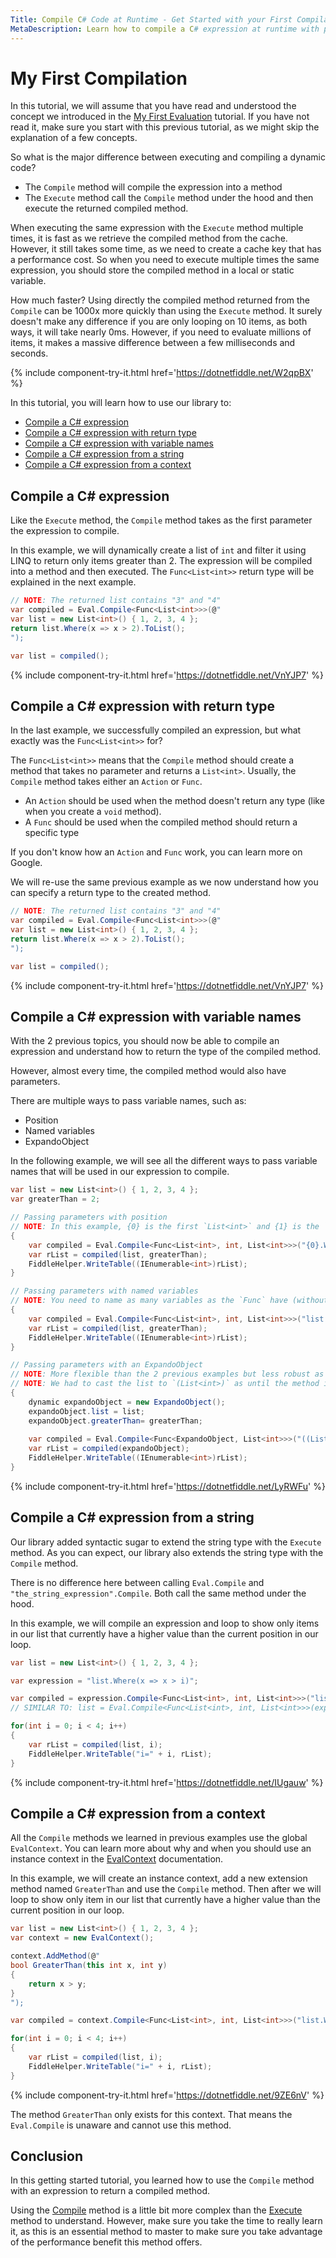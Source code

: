 ```yaml
---
Title: Compile C# Code at Runtime - Get Started with your First Compilation
MetaDescription: Learn how to compile a C# expression at runtime with parameter, return type, and from a dynamic string expression.
---
```


# My First Compilation

In this tutorial, we will assume that you have read and understood the concept we introduced in the [My First Evaluation](/my-first-evaluation) tutorial. If you have not read it, make sure you start with this previous tutorial, as we might skip the explanation of a few concepts.

So what is the major difference between executing and compiling a dynamic code?

- The `Compile` method will compile the expression into a method
- The `Execute` method call the `Compile` method under the hood and then execute the returned compiled method.

When executing the same expression with the `Execute` method multiple times, it is fast as we retrieve the compiled method from the cache. However, it still takes some time, as we need to create a cache key that has a performance cost. So when you need to execute multiple times the same expression, you should store the compiled method in a local or static variable.

How much faster? Using directly the compiled method returned from the `Compile` can be 1000x more quickly than using the `Execute` method. It surely doesn't make any difference if you are only looping on 10 items, as both ways, it will take nearly 0ms. However, if you need to evaluate millions of items, it makes a massive difference between a few milliseconds and seconds.

{% include component-try-it.html href='https://dotnetfiddle.net/W2qpBX' %}

In this tutorial, you will learn how to use our library to:

- [Compile a C# expression](#compile-a-c-expression)
- [Compile a C# expression with return type](#compile-a-c-expression-with-return-type)
- [Compile a C# expression with variable names](#compile-a-c-expression-with-variable-names)
- [Compile a C# expression from a string](#compile-a-c-expression-from-a-string)
- [Compile a C# expression from a context](#compile-a-c-expression-from-a-context)

## Compile a C# expression

Like the `Execute` method, the `Compile` method takes as the first parameter the expression to compile.

In this example, we will dynamically create a list of `int` and filter it using LINQ to return only items greater than 2. The expression will be compiled into a method and then executed. The `Func<List<int>>` return type will be explained in the next example.

```csharp
// NOTE: The returned list contains "3" and "4"
var compiled = Eval.Compile<Func<List<int>>>(@"
var list = new List<int>() { 1, 2, 3, 4 };
return list.Where(x => x > 2).ToList();
");

var list = compiled();
```

{% include component-try-it.html href='https://dotnetfiddle.net/VnYJP7' %}  

## Compile a C# expression with return type

In the last example, we successfully compiled an expression, but what exactly was the `Func<List<int>>` for?

The `Func<List<int>>` means that the `Compile` method should create a method that takes no parameter and returns a `List<int>`. Usually, the `Compile` method takes either an `Action` or `Func`.

- An `Action` should be used when the method doesn't return any type (like when you create a `void` method).
- A `Func` should be used when the compiled method should return a specific type

If you don't know how an `Action` and `Func` work, you can learn more on Google.

We will re-use the same previous example as we now understand how you can specify a return type to the created method.

```csharp
// NOTE: The returned list contains "3" and "4"
var compiled = Eval.Compile<Func<List<int>>>(@"
var list = new List<int>() { 1, 2, 3, 4 };
return list.Where(x => x > 2).ToList();
");

var list = compiled();
```

{% include component-try-it.html href='https://dotnetfiddle.net/VnYJP7' %}

## Compile a C# expression with variable names

With the 2 previous topics, you should now be able to compile an expression and understand how to return the type of the compiled method.

However, almost every time, the compiled method would also have parameters.

There are multiple ways to pass variable names, such as:

- Position
- Named variables
- ExpandoObject

In the following example, we will see all the different ways to pass variable names that will be used in our expression to compile.

```csharp
var list = new List<int>() { 1, 2, 3, 4 };
var greaterThan = 2;

// Passing parameters with position
// NOTE: In this example, {0} is the first `List<int>` and {1} is the `int`
{
	var compiled = Eval.Compile<Func<List<int>, int, List<int>>>("{0}.Where(x => x > {1})");
	var rList = compiled(list, greaterThan);
	FiddleHelper.WriteTable((IEnumerable<int>)rList);
}

// Passing parameters with named variables
// NOTE: You need to name as many variables as the `Func` have (without counting the return type)
{
	var compiled = Eval.Compile<Func<List<int>, int, List<int>>>("list.Where(x => x > greaterThan)", "list", "greaterThan");
	var rList = compiled(list, greaterThan);
	FiddleHelper.WriteTable((IEnumerable<int>)rList);
}

// Passing parameters with an ExpandoObject
// NOTE: More flexible than the 2 previous examples but less robust as the library assume any missing name is part of the ExpandoObject
// NOTE: We had to cast the list to `(List<int>)` as until the method is executed, the library doesn't know which type is the variable `list`
{
	dynamic expandoObject = new ExpandoObject();
	expandoObject.list = list;
	expandoObject.greaterThan= greaterThan;
	
	var compiled = Eval.Compile<Func<ExpandoObject, List<int>>>("((List<int>)list).Where(x => x > greaterThan)");
	var rList = compiled(expandoObject);
	FiddleHelper.WriteTable((IEnumerable<int>)rList);
}
```

{% include component-try-it.html href='https://dotnetfiddle.net/LyRWFu' %} 

## Compile a C# expression from a string

Our library added syntactic sugar to extend the string type with the `Execute` method. As you can expect, our library also extends the string type with the `Compile` method.

There is no difference here between calling `Eval.Compile` and `"the_string_expression".Compile`. Both call the same method under the hood.

In this example, we will compile an expression and loop to show only items in our list that currently have a higher value than the current position in our loop.

```csharp
var list = new List<int>() { 1, 2, 3, 4 };

var expression = "list.Where(x => x > i)";

var compiled = expression.Compile<Func<List<int>, int, List<int>>>("list", "i");
// SIMILAR TO: list = Eval.Compile<Func<List<int>, int, List<int>>>(expression, "list", "i");		

for(int i = 0; i < 4; i++)
{
	var rList = compiled(list, i);
	FiddleHelper.WriteTable("i=" + i, rList);
}	
```

{% include component-try-it.html href='https://dotnetfiddle.net/IUgauw' %}

## Compile a C# expression from a context

All the `Compile` methods we learned in previous examples use the global `EvalContext`. You can learn more about why and when you should use an instance context in the [EvalContext](/eval-context) documentation.

In this example, we will create an instance context, add a new extension method named `GreaterThan` and use the `Compile` method. Then after we will loop to show only item in our list that currently have a higher value than the current position in our loop.

```csharp
var list = new List<int>() { 1, 2, 3, 4 };		
var context = new EvalContext();

context.AddMethod(@"
bool GreaterThan(this int x, int y)
{
	return x > y;
}
");

var compiled = context.Compile<Func<List<int>, int, List<int>>>("list.Where(x => x.GreaterThan(i))", "list", "i");	

for(int i = 0; i < 4; i++)
{
	var rList = compiled(list, i);
	FiddleHelper.WriteTable("i=" + i, rList);
}	
```

{% include component-try-it.html href='https://dotnetfiddle.net/9ZE6nV' %}

The method `GreaterThan` only exists for this context. That means the `Eval.Compile` is unaware and cannot use this method.

## Conclusion

In this getting started tutorial, you learned how to use the `Compile` method with an expression to return a compiled method.

Using the [Compile](/eval-compile) method is a little bit more complex than the [Execute](eval-execute) method to understand. However, make sure you take the time to really learn it, as this is an essential method to master to make sure you take advantage of the performance benefit this method offers.